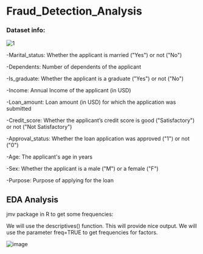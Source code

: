 # Fraud_Detection_Analysis

### Dataset info:

![1](https://user-images.githubusercontent.com/92646311/201808224-785e00e4-eaa5-4d03-b633-7af74c7440c1.png)


-Marital_status: Whether the applicant is married ("Yes") or not ("No")

-Dependents: Number of dependents of the applicant

-Is_graduate: Whether the applicant is a graduate ("Yes") or not ("No")

-Income: Annual Income of the applicant (in USD)

-Loan_amount: Loan amount (in USD) for which the application was submitted

-Credit_score: Whether the applicant’s credit score is good ("Satisfactory") or not ("Not Satisfactory")

-Approval_status: Whether the loan application was approved ("1") or not ("0")

-Age: The applicant's age in years

-Sex: Whether the applicant is a male ("M") or a female ("F")

-Purpose: Purpose of applying for the loan

## EDA Analysis

jmv package in R to get some frequencies:

We will use the descriptives() function. This will provide nice output. We will use the parameter freq=TRUE to get frequencies for factors.

![image](https://user-images.githubusercontent.com/92646311/201808599-0c3cff45-1f6d-4163-ab4c-4a4057f3f5ea.png)
